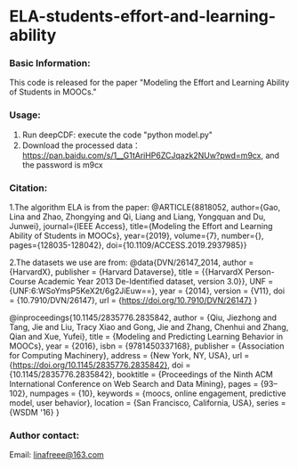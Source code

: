 # ELA-students-effort-and-learning-ability

### Basic Information:
This code is released for the paper "Modeling the Effort and Learning Ability of Students in MOOCs."


### Usage:
1. Run deepCDF: execute the code "python model.py"
2. Download the processed data：https://pan.baidu.com/s/1__G1tAriHP6ZCJqazk2NUw?pwd=m9cx, and the password is m9cx


### Citation:
1.The algorithm ELA is from the paper:
@ARTICLE{8818052,
  author={Gao, Lina and Zhao, Zhongying and Qi, Liang and Liang, Yongquan and Du, Junwei},
  journal={IEEE Access}, 
  title={Modeling the Effort and Learning Ability of Students in MOOCs}, 
  year={2019},
  volume={7},
  number={},
  pages={128035-128042},
  doi={10.1109/ACCESS.2019.2937985}}


2.The datasets we use are from:
@data{DVN/26147_2014,
author = {HarvardX},
publisher = {Harvard Dataverse},
title = {{HarvardX Person-Course Academic Year 2013 De-Identified dataset, version 3.0}},
UNF = {UNF:6:WSoYmsP5KeX2t/6g2JiEuw==},
year = {2014},
version = {V11},
doi = {10.7910/DVN/26147},
url = {https://doi.org/10.7910/DVN/26147}
}

@inproceedings{10.1145/2835776.2835842,
author = {Qiu, Jiezhong and Tang, Jie and Liu, Tracy Xiao and Gong, Jie and Zhang, Chenhui and Zhang, Qian and Xue, Yufei},
title = {Modeling and Predicting Learning Behavior in MOOCs},
year = {2016},
isbn = {9781450337168},
publisher = {Association for Computing Machinery},
address = {New York, NY, USA},
url = {https://doi.org/10.1145/2835776.2835842},
doi = {10.1145/2835776.2835842},
booktitle = {Proceedings of the Ninth ACM International Conference on Web Search and Data Mining},
pages = {93–102},
numpages = {10},
keywords = {moocs, online engagement, predictive model, user behavior},
location = {San Francisco, California, USA},
series = {WSDM '16}
}


### Author contact:
Email: linafreee@163.com
